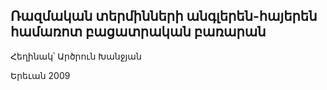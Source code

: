 ## Ռազմական տերմինների անգլերեն-հայերեն համառոտ բացատրական բառարան

Հեղինակ՝ Արծրուն Խանջյան

Երեւան 2009
